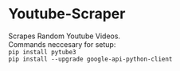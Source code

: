 # Youtube-Scraper
Scrapes Random Youtube Videos.\
Commands neccesary for setup:\
  ```pip install pytube3```\
  ```pip install --upgrade google-api-python-client```
